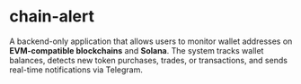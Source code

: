 # chain-alert
A backend-only application that allows users to monitor wallet addresses on **EVM-compatible blockchains** and **Solana**. The system tracks wallet balances, detects new token purchases, trades, or transactions, and sends real-time notifications via Telegram.  
